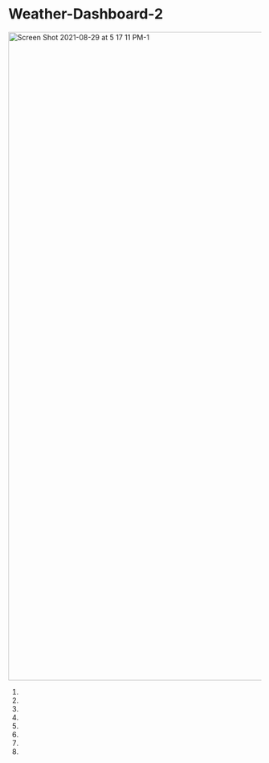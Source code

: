 # Weather-Dashboard-2
<img width="1289" alt="Screen Shot 2021-08-29 at 5 17 11 PM-1" src="https://user-images.githubusercontent.com/87398458/131289230-2a8f34af-d9bc-4674-9340-3c9172c45fc1.png">


1.

2.

3.

4.

5.

6.

7.

8.
